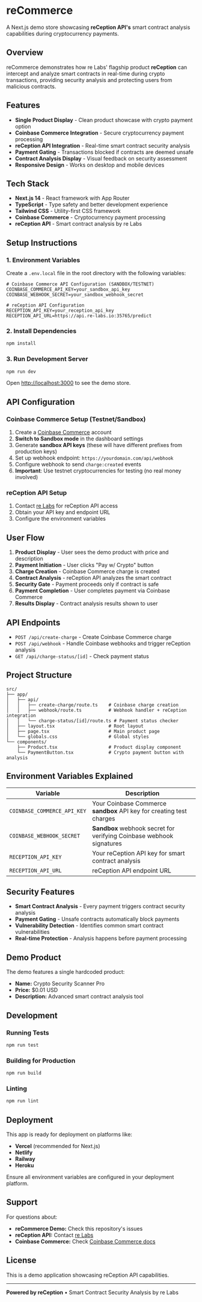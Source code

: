 # reCommerce

A Next.js demo store showcasing **reCeption API's** smart contract analysis capabilities during cryptocurrency payments.

## Overview

reCommerce demonstrates how re Labs' flagship product **reCeption** can intercept and analyze smart contracts in real-time during crypto transactions, providing security analysis and protecting users from malicious contracts.

## Features

- **Single Product Display** - Clean product showcase with crypto payment option
- **Coinbase Commerce Integration** - Secure cryptocurrency payment processing
- **reCeption API Integration** - Real-time smart contract security analysis
- **Payment Gating** - Transactions blocked if contracts are deemed unsafe
- **Contract Analysis Display** - Visual feedback on security assessment
- **Responsive Design** - Works on desktop and mobile devices

## Tech Stack

- **Next.js 14** - React framework with App Router
- **TypeScript** - Type safety and better development experience
- **Tailwind CSS** - Utility-first CSS framework
- **Coinbase Commerce** - Cryptocurrency payment processing
- **reCeption API** - Smart contract analysis by re Labs

## Setup Instructions

### 1. Environment Variables

Create a `.env.local` file in the root directory with the following variables:

```env
# Coinbase Commerce API Configuration (SANDBOX/TESTNET)
COINBASE_COMMERCE_API_KEY=your_sandbox_api_key
COINBASE_WEBHOOK_SECRET=your_sandbox_webhook_secret

# reCeption API Configuration  
RECEPTION_API_KEY=your_reception_api_key
RECEPTION_API_URL=https://api.re-labs.io:35765/predict
```

### 2. Install Dependencies

```bash
npm install
```

### 3. Run Development Server

```bash
npm run dev
```

Open [http://localhost:3000](http://localhost:3000) to see the demo store.

## API Configuration

### Coinbase Commerce Setup (Testnet/Sandbox)

1. Create a [Coinbase Commerce](https://commerce.coinbase.com/) account
2. **Switch to Sandbox mode** in the dashboard settings
3. Generate **sandbox API keys** (these will have different prefixes from production keys)
4. Set up webhook endpoint: `https://yourdomain.com/api/webhook` 
5. Configure webhook to send `charge:created` events
6. **Important**: Use testnet cryptocurrencies for testing (no real money involved)

### reCeption API Setup

1. Contact [re Labs](https://re-labs.io) for reCeption API access
2. Obtain your API key and endpoint URL
3. Configure the environment variables

## User Flow

1. **Product Display** - User sees the demo product with price and description
2. **Payment Initiation** - User clicks "Pay w/ Crypto" button
3. **Charge Creation** - Coinbase Commerce charge is created
4. **Contract Analysis** - reCeption API analyzes the smart contract
5. **Security Gate** - Payment proceeds only if contract is safe
6. **Payment Completion** - User completes payment via Coinbase Commerce
7. **Results Display** - Contract analysis results shown to user

## API Endpoints

- `POST /api/create-charge` - Create Coinbase Commerce charge
- `POST /api/webhook` - Handle Coinbase webhooks and trigger reCeption analysis
- `GET /api/charge-status/[id]` - Check payment status

## Project Structure

```
src/
├── app/
│   ├── api/
│   │   ├── create-charge/route.ts    # Coinbase charge creation
│   │   ├── webhook/route.ts          # Webhook handler + reCeption integration
│   │   └── charge-status/[id]/route.ts # Payment status checker
│   ├── layout.tsx                    # Root layout
│   ├── page.tsx                      # Main product page
│   └── globals.css                   # Global styles
└── components/
    ├── Product.tsx                   # Product display component
    └── PaymentButton.tsx             # Crypto payment button with analysis
```

## Environment Variables Explained

| Variable | Description |
|----------|-------------|
| `COINBASE_COMMERCE_API_KEY` | Your Coinbase Commerce **sandbox** API key for creating test charges |
| `COINBASE_WEBHOOK_SECRET` | **Sandbox** webhook secret for verifying Coinbase webhook signatures |
| `RECEPTION_API_KEY` | Your reCeption API key for smart contract analysis |
| `RECEPTION_API_URL` | reCeption API endpoint URL |

## Security Features

- **Smart Contract Analysis** - Every payment triggers contract security analysis
- **Payment Gating** - Unsafe contracts automatically block payments
- **Vulnerability Detection** - Identifies common smart contract vulnerabilities
- **Real-time Protection** - Analysis happens before payment processing

## Demo Product

The demo features a single hardcoded product:
- **Name:** Crypto Security Scanner Pro
- **Price:** $0.01 USD
- **Description:** Advanced smart contract analysis tool

## Development

### Running Tests

```bash
npm run test
```

### Building for Production

```bash
npm run build
```

### Linting

```bash
npm run lint
```

## Deployment

This app is ready for deployment on platforms like:

- **Vercel** (recommended for Next.js)
- **Netlify**
- **Railway**
- **Heroku**

Ensure all environment variables are configured in your deployment platform.

## Support

For questions about:
- **reCommerce Demo:** Check this repository's issues
- **reCeption API:** Contact [re Labs](https://re-labs.io)
- **Coinbase Commerce:** Check [Coinbase Commerce docs](https://commerce.coinbase.com/docs/)

## License

This is a demo application showcasing reCeption API capabilities.

---

**Powered by reCeption** • Smart Contract Security Analysis by re Labs
